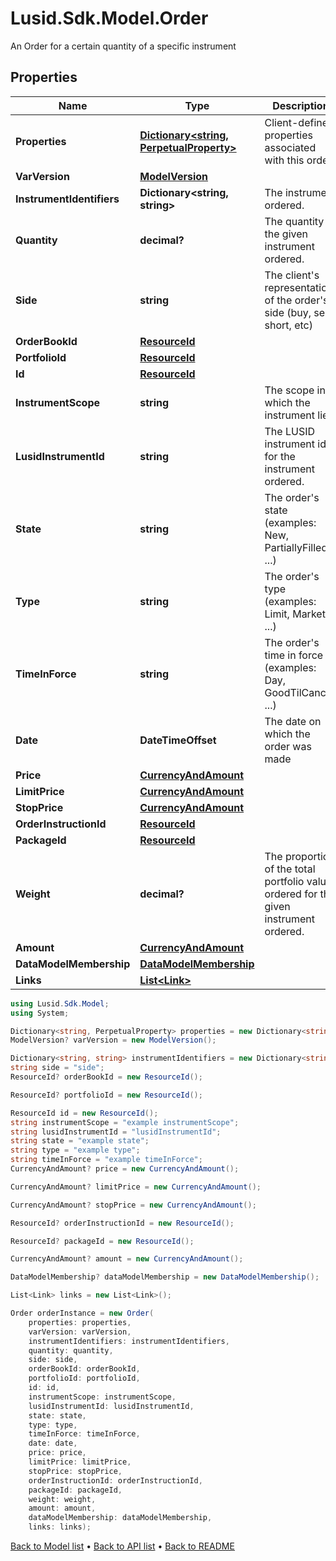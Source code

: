 # Lusid.Sdk.Model.Order
An Order for a certain quantity of a specific instrument

## Properties

Name | Type | Description | Notes
------------ | ------------- | ------------- | -------------
**Properties** | [**Dictionary&lt;string, PerpetualProperty&gt;**](PerpetualProperty.md) | Client-defined properties associated with this order. | [optional] 
**VarVersion** | [**ModelVersion**](ModelVersion.md) |  | [optional] 
**InstrumentIdentifiers** | **Dictionary&lt;string, string&gt;** | The instrument ordered. | 
**Quantity** | **decimal?** | The quantity of the given instrument ordered. | [optional] 
**Side** | **string** | The client&#39;s representation of the order&#39;s side (buy, sell, short, etc) | 
**OrderBookId** | [**ResourceId**](ResourceId.md) |  | [optional] 
**PortfolioId** | [**ResourceId**](ResourceId.md) |  | [optional] 
**Id** | [**ResourceId**](ResourceId.md) |  | 
**InstrumentScope** | **string** | The scope in which the instrument lies | [optional] 
**LusidInstrumentId** | **string** | The LUSID instrument id for the instrument ordered. | 
**State** | **string** | The order&#39;s state (examples: New, PartiallyFilled, ...) | [optional] 
**Type** | **string** | The order&#39;s type (examples: Limit, Market, ...) | [optional] 
**TimeInForce** | **string** | The order&#39;s time in force (examples: Day, GoodTilCancel, ...) | [optional] 
**Date** | **DateTimeOffset** | The date on which the order was made | [optional] 
**Price** | [**CurrencyAndAmount**](CurrencyAndAmount.md) |  | [optional] 
**LimitPrice** | [**CurrencyAndAmount**](CurrencyAndAmount.md) |  | [optional] 
**StopPrice** | [**CurrencyAndAmount**](CurrencyAndAmount.md) |  | [optional] 
**OrderInstructionId** | [**ResourceId**](ResourceId.md) |  | [optional] 
**PackageId** | [**ResourceId**](ResourceId.md) |  | [optional] 
**Weight** | **decimal?** | The proportion of the total portfolio value ordered for the given instrument ordered. | [optional] 
**Amount** | [**CurrencyAndAmount**](CurrencyAndAmount.md) |  | [optional] 
**DataModelMembership** | [**DataModelMembership**](DataModelMembership.md) |  | [optional] 
**Links** | [**List&lt;Link&gt;**](Link.md) |  | [optional] 

```csharp
using Lusid.Sdk.Model;
using System;

Dictionary<string, PerpetualProperty> properties = new Dictionary<string, PerpetualProperty>();
ModelVersion? varVersion = new ModelVersion();

Dictionary<string, string> instrumentIdentifiers = new Dictionary<string, string>();
string side = "side";
ResourceId? orderBookId = new ResourceId();

ResourceId? portfolioId = new ResourceId();

ResourceId id = new ResourceId();
string instrumentScope = "example instrumentScope";
string lusidInstrumentId = "lusidInstrumentId";
string state = "example state";
string type = "example type";
string timeInForce = "example timeInForce";
CurrencyAndAmount? price = new CurrencyAndAmount();

CurrencyAndAmount? limitPrice = new CurrencyAndAmount();

CurrencyAndAmount? stopPrice = new CurrencyAndAmount();

ResourceId? orderInstructionId = new ResourceId();

ResourceId? packageId = new ResourceId();

CurrencyAndAmount? amount = new CurrencyAndAmount();

DataModelMembership? dataModelMembership = new DataModelMembership();

List<Link> links = new List<Link>();

Order orderInstance = new Order(
    properties: properties,
    varVersion: varVersion,
    instrumentIdentifiers: instrumentIdentifiers,
    quantity: quantity,
    side: side,
    orderBookId: orderBookId,
    portfolioId: portfolioId,
    id: id,
    instrumentScope: instrumentScope,
    lusidInstrumentId: lusidInstrumentId,
    state: state,
    type: type,
    timeInForce: timeInForce,
    date: date,
    price: price,
    limitPrice: limitPrice,
    stopPrice: stopPrice,
    orderInstructionId: orderInstructionId,
    packageId: packageId,
    weight: weight,
    amount: amount,
    dataModelMembership: dataModelMembership,
    links: links);
```

[Back to Model list](../README.md#documentation-for-models) &#8226; [Back to API list](../README.md#documentation-for-api-endpoints) &#8226; [Back to README](../README.md)
